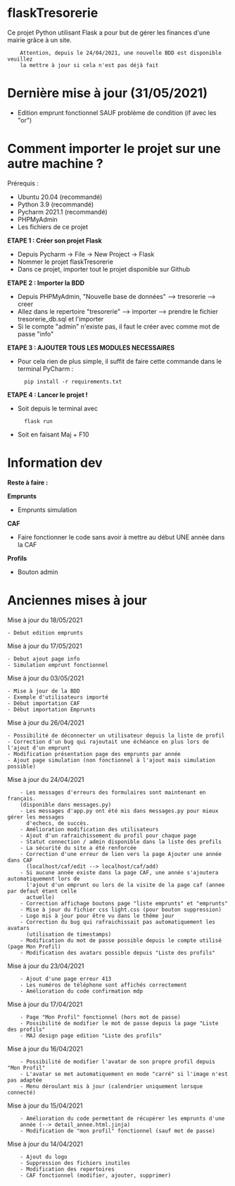 # flaskTresorerie

Ce projet Python utilisant Flask a pour but de gérer les finances d'une mairie grâce à un site.

        Attention, depuis le 24/04/2021, une nouvelle BDD est disponible veuillez
        la mettre à jour si cela n'est pas déjà fait

# Dernière mise à jour (31/05/2021)

- Edition emprunt fonctionnel SAUF problème de condition (if avec les "or")

# Comment importer le projet sur une autre machine ?

Prérequis :
- Ubuntu 20.04 (recommandé)
- Python 3.9 (recommandé)
- Pycharm 2021.1 (recommandé)
- PHPMyAdmin
- Les fichiers de ce projet

**ETAPE 1 : Créer son projet Flask**
    
- Depuis Pycharm -> File -> New Project -> Flask
- Nommer le projet flaskTresorerie
- Dans ce projet, importer tout le projet disponible sur Github

**ETAPE 2 : Importer la BDD**

- Depuis PHPMyAdmin, "Nouvelle base de données" --> tresorerie --> creer
- Allez dans le repertoire "tresorerie" --> importer --> prendre le fichier tresorerie_db.sql et l'importer
- Si le compte "admin" n'existe pas, il faut le créer avec comme mot de passe "info"
    
**ETAPE 3 : AJOUTER TOUS LES MODULES NECESSAIRES**

- Pour cela rien de plus simple, il suffit de faire cette commande dans le terminal PyCharm :
  
        pip install -r requirements.txt
    
**ETAPE 4 : Lancer le projet !**

- Soit depuis le terminal avec
        
        flask run
- Soit en faisant Maj + F10
# Information dev

**Reste à faire :**

**Emprunts**
  - Emprunts simulation

**CAF**
  - Faire fonctionner le code sans avoir à mettre au début UNE année dans la CAF

**Profils**
  - Bouton admin


# Anciennes mises à jour

Mise à jour du 18/05/2021

    - Debut edition emprunts

Mise à jour du 17/05/2021

    - Debut ajout page info
    - Simulation emprunt fonctionnel

Mise à jour du 03/05/2021

    - Mise à jour de la BDD
    - Exemple d'utilisateurs importé
    - Début importation CAF
    - Début importation Emprunts

Mise à jour du 26/04/2021

    - Possibilité de déconnecter un utilisateur depuis la liste de profil
    - Correction d'un bug qui rajoutait une échéance en plus lors de l'ajout d'un emprunt
    - Modification présentation page des emprunts par année
    - Ajout page simulation (non fonctionnel à l'ajout mais simulation possible)

Mise à jour du 24/04/2021

        - Les messages d'erreurs des formulaires sont maintenant en français.
        (disponible dans messages.py)
        - Les messages d'app.py ont été mis dans messages.py pour mieux gérer les messages
          d'echecs, de succès.
        - Amélioration modification des utilisateurs
        - Ajout d'un rafraichissement du profil pour chaque page
        - Statut connection / admin disponible dans la liste des profils
        - La sécurité du site a été renforcée
        - Correction d'une erreur de lien vers la page Ajouter une année dans CAF
          (localhost/caf/edit --> localhost/caf/add)
        - Si aucune année existe dans la page CAF, une année s'ajoutera automatiquement lors de
          l'ajout d'un emprunt ou lors de la visite de la page caf (annee par defaut étant celle
          actuelle)
        - Correction affichage boutons page "liste emprunts" et "emprunts"
        - Mise à jour du fichier css light.css (pour bouton suppression)
        - Logo mis à jour pour être vu dans le thême jour
        - Correction du bug qui rafraichissait pas automatiquement les avatars
          (utilisation de timestamps)
        - Modification du mot de passe possible depuis le compte utilisé (page Mon Profil)
        - Modification des avatars possible depuis "Liste des profils"

Mise à jour du 23/04/2021

        - Ajout d'une page erreur 413
        - Les numéros de téléphone sont affichés correctement
        - Amélioration du code confirmation mdp

Mise à jour du 17/04/2021

        - Page "Mon Profil" fonctionnel (hors mot de passe)
        - Possibilité de modifier le mot de passe depuis la page "Liste des profils"
        - MAJ design page edition "Liste des profils"


Mise à jour du 16/04/2021

        - Possibilité de modifier l'avatar de son propre profil depuis "Mon Profil"
        - L'avatar se met automatiquement en mode "carré" si l'image n'est pas adaptée
        - Menu déroulant mis à jour (calendrier uniquement lorsque connecté)


Mise à jour du 15/04/2021

        - Amélioration du code permettant de récupérer les emprunts d'une
        année (--> detail_annee.html.jinja)
        - Modification de "mon profil" fonctionnel (sauf mot de passe)

Mise à jour du 14/04/2021

        - Ajout du logo
        - Suppression des fichiers inutiles
        - Modification des repertoires
        - CAF fonctionnel (modifier, ajouter, supprimer)